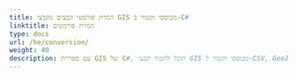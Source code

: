 ```yaml
---
title: המרת פורמטי קבצים מקבצי GIS מבוססי וקטור ב-C#
linktitle: המרת פורמטים
type: docs
url: /he/conversion/
weight: 40
description: עם ספריית GIS של C#, תוכל להמיר קבצי GIS מבוססי וקטור ל-CSV, GeoJSON, GPX, KML, Shapefile, SHP, TopoJSON, GDB ומעוד פורמטים אחרים.
---
```

